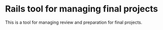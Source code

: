 # Rails tool for managing final projects

This is a tool for managing review and preparation for final projects.

